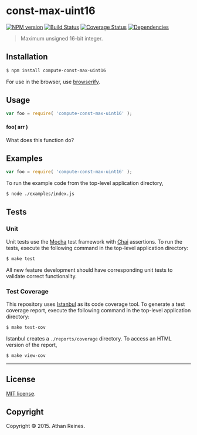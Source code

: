 const-max-uint16
===
[![NPM version][npm-image]][npm-url] [![Build Status][travis-image]][travis-url] [![Coverage Status][coveralls-image]][coveralls-url] [![Dependencies][dependencies-image]][dependencies-url]

> Maximum unsigned 16-bit integer.


## Installation

``` bash
$ npm install compute-const-max-uint16
```

For use in the browser, use [browserify](https://github.com/substack/node-browserify).


## Usage

``` javascript
var foo = require( 'compute-const-max-uint16' );
```

#### foo( arr )

What does this function do?


## Examples

``` javascript
var foo = require( 'compute-const-max-uint16' );
```

To run the example code from the top-level application directory,

``` bash
$ node ./examples/index.js
```


## Tests

### Unit

Unit tests use the [Mocha](http://mochajs.org/) test framework with [Chai](http://chaijs.com) assertions. To run the tests, execute the following command in the top-level application directory:

``` bash
$ make test
```

All new feature development should have corresponding unit tests to validate correct functionality.


### Test Coverage

This repository uses [Istanbul](https://github.com/gotwarlost/istanbul) as its code coverage tool. To generate a test coverage report, execute the following command in the top-level application directory:

``` bash
$ make test-cov
```

Istanbul creates a `./reports/coverage` directory. To access an HTML version of the report,

``` bash
$ make view-cov
```


---
## License

[MIT license](http://opensource.org/licenses/MIT). 


## Copyright

Copyright &copy; 2015. Athan Reines.


[npm-image]: http://img.shields.io/npm/v/compute-const-max-uint16.svg
[npm-url]: https://npmjs.org/package/compute-const-max-uint16

[travis-image]: http://img.shields.io/travis/compute-io/const-max-uint16/master.svg
[travis-url]: https://travis-ci.org/compute-io/const-max-uint16

[coveralls-image]: https://img.shields.io/coveralls/compute-io/const-max-uint16/master.svg
[coveralls-url]: https://coveralls.io/r/compute-io/const-max-uint16?branch=master

[dependencies-image]: http://img.shields.io/david/compute-io/const-max-uint16.svg
[dependencies-url]: https://david-dm.org/compute-io/const-max-uint16

[dev-dependencies-image]: http://img.shields.io/david/dev/compute-io/const-max-uint16.svg
[dev-dependencies-url]: https://david-dm.org/dev/compute-io/const-max-uint16

[github-issues-image]: http://img.shields.io/github/issues/compute-io/const-max-uint16.svg
[github-issues-url]: https://github.com/compute-io/const-max-uint16/issues
